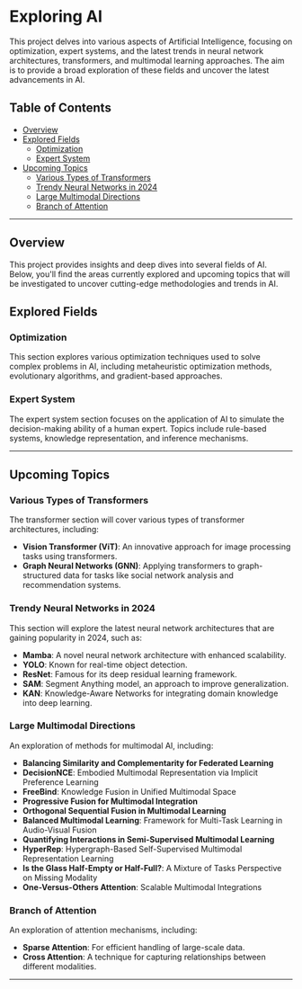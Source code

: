 # Exploring AI

This project delves into various aspects of Artificial Intelligence, focusing on optimization, expert systems, and the latest trends in neural network architectures, transformers, and multimodal learning approaches. The aim is to provide a broad exploration of these fields and uncover the latest advancements in AI.

## Table of Contents
- [Overview](#overview)
- [Explored Fields](#explored-fields)
  - [Optimization](#optimization)
  - [Expert System](#expert-system)
- [Upcoming Topics](#upcoming-topics)
  - [Various Types of Transformers](#various-types-of-transformers)
  - [Trendy Neural Networks in 2024](#trendy-neural-networks-in-2024)
  - [Large Multimodal Directions](#large-multimodal-directions)
  - [Branch of Attention](#branch-of-attention)

---

## Overview
This project provides insights and deep dives into several fields of AI. Below, you'll find the areas currently explored and upcoming topics that will be investigated to uncover cutting-edge methodologies and trends in AI.

## Explored Fields
### Optimization
This section explores various optimization techniques used to solve complex problems in AI, including metaheuristic optimization methods, evolutionary algorithms, and gradient-based approaches.

### Expert System
The expert system section focuses on the application of AI to simulate the decision-making ability of a human expert. Topics include rule-based systems, knowledge representation, and inference mechanisms.

---

## Upcoming Topics
### Various Types of Transformers
The transformer section will cover various types of transformer architectures, including:
- **Vision Transformer (ViT)**: An innovative approach for image processing tasks using transformers.
- **Graph Neural Networks (GNN)**: Applying transformers to graph-structured data for tasks like social network analysis and recommendation systems.

### Trendy Neural Networks in 2024
This section will explore the latest neural network architectures that are gaining popularity in 2024, such as:
- **Mamba**: A novel neural network architecture with enhanced scalability.
- **YOLO**: Known for real-time object detection.
- **ResNet**: Famous for its deep residual learning framework.
- **SAM**: Segment Anything model, an approach to improve generalization.
- **KAN**: Knowledge-Aware Networks for integrating domain knowledge into deep learning.

### Large Multimodal Directions
An exploration of methods for multimodal AI, including:
- **Balancing Similarity and Complementarity for Federated Learning**
- **DecisionNCE**: Embodied Multimodal Representation via Implicit Preference Learning
- **FreeBind**: Knowledge Fusion in Unified Multimodal Space
- **Progressive Fusion for Multimodal Integration**
- **Orthogonal Sequential Fusion in Multimodal Learning**
- **Balanced Multimodal Learning**: Framework for Multi-Task Learning in Audio-Visual Fusion
- **Quantifying Interactions in Semi-Supervised Multimodal Learning**
- **HyperRep**: Hypergraph-Based Self-Supervised Multimodal Representation Learning
- **Is the Glass Half-Empty or Half-Full?**: A Mixture of Tasks Perspective on Missing Modality
- **One-Versus-Others Attention**: Scalable Multimodal Integrations

### Branch of Attention
An exploration of attention mechanisms, including:
- **Sparse Attention**: For efficient handling of large-scale data.
- **Cross Attention**: A technique for capturing relationships between different modalities.

---
